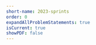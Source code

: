 ```yaml
---
short-name: 2023-sprints
order: 0
expandAllProblemStatements: true
isCurrent: true
showPDF: false
---
```

